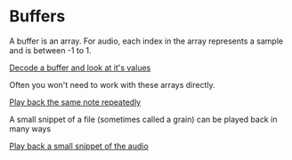 # Buffers

A buffer is an array. For audio, each index in the array represents a sample and is between -1 to 1.

[Decode a buffer and look at it's values](https://jsfiddle.net/yotammann/n8e4rbsc/)

Often you won't need to work with these arrays directly. 

[Play back the same note repeatedly](https://jsfiddle.net/yotammann/azyqcfg9/)

A small snippet of a file (sometimes called a grain) can be played back in many ways

[Play back a small snippet of the audio](https://jsfiddle.net/yotammann/a32xtg7e/)